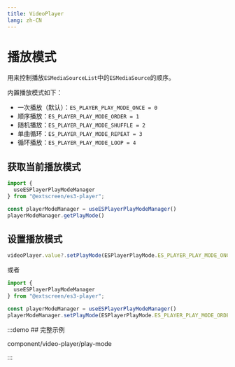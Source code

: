 ```yaml
---
title: VideoPlayer
lang: zh-CN
---
```


# 播放模式

用来控制播放`ESMediaSourceList`中的`ESMediaSource`的顺序。

内置播放模式如下：

* 一次播放（默认）：`ES_PLAYER_PLAY_MODE_ONCE = 0`
* 顺序播放：`ES_PLAYER_PLAY_MODE_ORDER = 1`
* 随机播放：`ES_PLAYER_PLAY_MODE_SHUFFLE = 2`
* 单曲循环：`ES_PLAYER_PLAY_MODE_REPEAT = 3`
* 循环播放：`ES_PLAYER_PLAY_MODE_LOOP = 4`

## 获取当前播放模式

```ts
import {
  useESPlayerPlayModeManager
} from "@extscreen/es3-player";

const playerModeManager = useESPlayerPlayModeManager()
playerModeManager.getPlayMode()
```

## 设置播放模式

```ts
videoPlayer.value?.setPlayMode(ESPlayerPlayMode.ES_PLAYER_PLAY_MODE_ONCE)
```

或者

```ts
import {
  useESPlayerPlayModeManager
} from "@extscreen/es3-player";

const playerModeManager = useESPlayerPlayModeManager()
playerModeManager.setPlayMode(ESPlayerPlayMode.ES_PLAYER_PLAY_MODE_ORDER)
```

:::demo ## 完整示例

component/video-player/play-mode

:::
